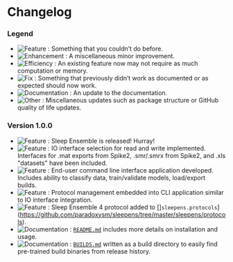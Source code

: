 # Changelog

### Legend

- ![Feature](https://img.shields.io/badge/-Feature-blueviolet?style=flat-square) : Something that you couldn’t do before.
- ![Enhancement](https://img.shields.io/badge/-Enhancement-purple?style=flat-square) : A miscellaneous minor improvement.
- ![Efficiency](https://img.shields.io/badge/-Efficiency-indigo?style=flat-square) : An existing feature now may not require as much computation or memory.
- ![Fix](https://img.shields.io/badge/-Fix-red?style=flat-square) : Something that previously didn’t work as documented or as expected should now work.
- ![Documentation](https://img.shields.io/badge/-Documentation-blue?style=flat-square) : An update to the documentation.
- ![Other](https://img.shields.io/badge/-Other-lightgrey?style=flat-square) : Miscellaneous updates such as package structure or GitHub quality of life updates.

### Version 1.0.0
- ![Feature](https://img.shields.io/badge/-Feature-blueviolet?style=flat-square) : Sleep Ensemble is released! Hurray!
- ![Feature](https://img.shields.io/badge/-Feature-blueviolet?style=flat-square) : IO interface selection for read and write implemented. Interfaces for .mat exports from Spike2, .smr/.smrx from Spike2, and .xls "datasets" have been included.
- ![Feature](https://img.shields.io/badge/-Feature-blueviolet?style=flat-square) : End-user command line interface application developed. Includes ability to classify data, train/validate models, load/export builds.
- ![Feature](https://img.shields.io/badge/-Feature-blueviolet?style=flat-square) : Protocol management embedded into CLI application similar to IO interface integration.
- ![Feature](https://img.shields.io/badge/-Feature-blueviolet?style=flat-square) : Sleep Ensemble 4 protocol added to []`sleepens.protocols`](https://github.com/paradoxysm/sleepens/tree/master/sleepens/protocols).
- ![Documentation](https://img.shields.io/badge/-Documentation-blue?style=flat-square) : [`README.md`](https://github.com/paradoxysm/sleepens/bloc/master/README.md) includes more details on installation and usage.
- ![Documentation](https://img.shields.io/badge/-Documentation-blue?style=flat-square) : [`BUILDS.md`](https://github.com/paradoxysm/sleepens/bloc/master/BUILDS.md) written as a build directory to easily find pre-trained build binaries from release history.

